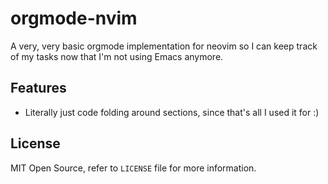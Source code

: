 # orgmode-nvim

A very, very basic orgmode implementation for neovim so I can keep track of my
tasks now that I'm not using Emacs anymore.

## Features

* Literally just code folding around sections, since that's all I used it for :)

## License

MIT Open Source, refer to `LICENSE` file for more information.
